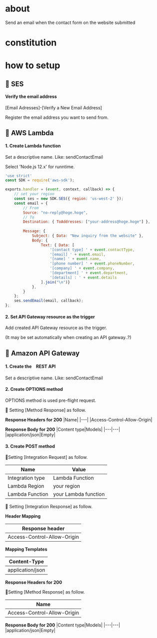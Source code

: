 # about
Send an email when the contact form on the website submitted

# constitution


# how to setup

## :pushpin: SES
#### Verify the email address

[Email Adresses]-[Verify a New Email Address]

Register the email address you want to send from.

## :pushpin: AWS Lambda
#### 1. Create Lambda function
Set a descriptive name. Like: sendContactEmail

Select 'Node.js 12.x' for runntime.

```javascritp:index.js
'use strict'
const SDK = require('aws-sdk');

exports.handler = (event, context, callback) => {
	// set your region
    const ses = new SDK.SES({ region: 'us-west-2' });
    const email = {
    	// From
        Source: "no-reply@hoge.hoge",
        // To
        Destination: { ToAddresses: ["your-address@hoge.hoge"] },
        
        Message: {
            Subject: { Data: "New inquiry from the website" },
            Body: {
                Text: { Data: [
                    '[contact type] ' + event.contactType,
                    '[email] ' + event.email,
                    '[name] ' + event.name,
                    '[phone number] ' + event.phoneNumber,
                    '[company] ' + event.company,
                    '[department] ' + event.department,
                    '[details] : ' + event.details
                ].join("\n")}
            },
        }
    };
    ses.sendEmail(email, callback);
};

```

#### 2. Set API Gateway resource as the trigger
Add created API Gateway resource as the trigger.

(It may be set automatically when creating an API gateway..?)


## :pushpin: Amazon API Gateway
#### 1. Create the　REST API
Set a descriptive name. Like: sendContactEmail

#### 2. Create OPTIONS method
OPTIONS method is used pre-flight request.

:pencil: Setting [Method Response] as follow.

<strong>Response Headers for 200</strong>
|Name|
|---|
|Access-Control-Allow-Origin|

<b>Response Body for 200</b>
|Content type|Models|
|---|---|
|application/json|Empty|

#### 3. Create POST method
:pencil:Setting [Integration Request] as follow.

|Name|Value|
|---|---|
|Integration type|Lambda Function|
|Lambda Region|your region|
|Lambda Function|your Lambda function|

:pencil: Setting [Integration Response] as follow.

<strong>Header Mapping</strong>

|Response header|
|---|
|Access-Control-Allow-Origin|

<strong>Mapping Templates</strong>

|Content-Type|
|---|
|application/json|

<strong>Response Headers for 200</strong>

:pencil:Setting [Method Response] as follow.

|Name|
|---|
|Access-Control-Allow-Origin|

<strong>Response Body for 200</strong>
|Content type|Models|
|---|---|
|application/json|Empty|

